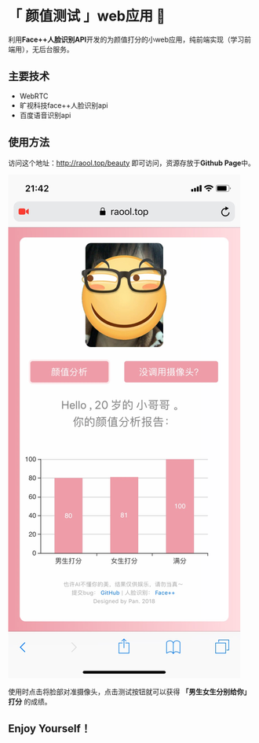 # 「 颜值测试 」web应用 💅
利用**Face++人脸识别API**开发的为颜值打分的小web应用，纯前端实现（学习前端用），无后台服务。
## 主要技术
- WebRTC
- 旷视科技face++人脸识别api
- 百度语音识别api
## 使用方法
访问这个地址：http://raool.top/beauty 即可访问，资源存放于**Github Page**中。

![image](https://github.com/Fakegua/Beauty/blob/master/beauty.JPG?raw=true)

使用时点击将脸部对准摄像头，点击测试按钮就可以获得 **「男生女生分别给你」打分** 的成绩。
## Enjoy Yourself！